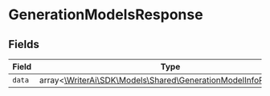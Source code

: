 # GenerationModelsResponse


## Fields

| Field                                                                                                                | Type                                                                                                                 | Required                                                                                                             | Description                                                                                                          |
| -------------------------------------------------------------------------------------------------------------------- | -------------------------------------------------------------------------------------------------------------------- | -------------------------------------------------------------------------------------------------------------------- | -------------------------------------------------------------------------------------------------------------------- |
| `data`                                                                                                               | array<[\WriterAi\SDK\Models\Shared\GenerationModelInfoResponse](../../models/shared/GenerationModelInfoResponse.md)> | :heavy_minus_sign:                                                                                                   | N/A                                                                                                                  |